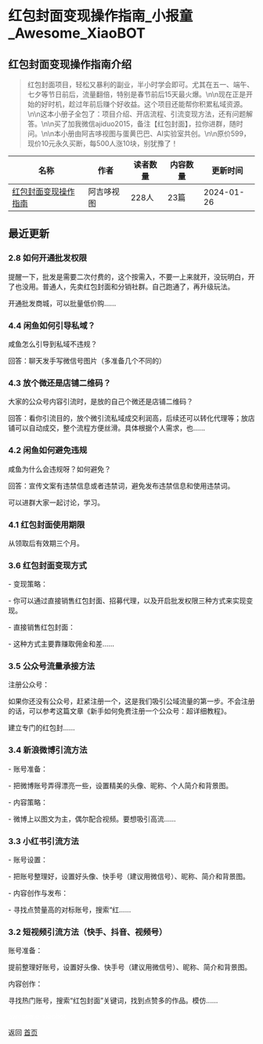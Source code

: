 # 红包封面变现操作指南_小报童_Awesome_XiaoBOT

## 红包封面变现操作指南介绍
> 红包封面项目，轻松又暴利的副业，半小时学会即可。尤其在五一、端午、七夕等节日前后，流量翻倍，特别是春节前后15天最火爆。\n\n现在正是开始的好时机，趁过年前后赚个好收益。这个项目还能帮你积累私域资源。\n\n这本小册子全包了：项目介绍、开店流程、引流变现方法，还有问题解答。\n\n买了加我微信ajiduo2015，备注【红包封面】，拉你进群，随时问。\n\n本小册由阿吉哆视图与蛋黄巴巴、AI实验室共创。\n\n原价599，现价10元永久买断，每500人涨10块，别犹豫了！  
  


|名称|作者|读者数量|内容数量|更新时间|
|---|---|---|---|---|
|[红包封面变现操作指南](https://xiaobot.net/p/ajd666?refer=0b133df9-27dc-423b-8101-639049001c13)|阿吉哆视图|228人|23篇|2024-01-26|

## 最近更新
### 2.8 如何开通批发权限

提醒一下，批发是需要二次付费的，这个按需入，不要一上来就开，没玩明白，开了也没用。普通人，先卖红包封面和分销社群。自己跑通了，再升级玩法。

开通批发商城，可以批量低价购......

### 4.4 闲鱼如何引导私域？

咸鱼怎么引导到私域不违规？

回答：聊天发手写微信号图片（多准备几个不同的）

### 4.3 放个微还是店铺二维码？

大家的公众号内容引流时，是放的自己个微还是店铺二维码？

回答：看你引流目的，放个微引流私域成交利润高，后续还可以转化代理等；放店铺可以自动成交，整个流程方便丝滑。具体根据个人需求，也......

### 4.2 闲鱼如何避免违规

咸鱼为什么会违规呀？如何避免？

回答：宣传文案有违禁信息或者违禁词，避免发布违禁信息和使用违禁词。

可以进群大家一起讨论，学习。

### 4.1 红包封面使用期限

从领取后有效期三个月。

### 3.6 红包封面变现方式

\- 变现策略：

\- 你可以通过直接销售红包封面、招募代理，以及开启批发权限三种方式来实现变现。

\- 直接销售红包封面：

\- 这种方式主要靠赚取佣金和差......

### 3.5 公众号流量承接方法

注册公众号：

如果你还没有公众号，赶紧注册一个，这是我们吸引公域流量的第一步。不会注册的话，可以参考这篇文章《新手如何免费注册一个公众号：超详细教程》。

建立专门的红包封......

### 3.4 新浪微博引流方法

\- 账号准备：

\- 把微博账号弄得漂亮一些，设置精美的头像、昵称、个人简介和背景图。

\- 内容策略：

\- 微博上以图文为主，偶尔配合视频。要想吸引高流......

### 3.3 小红书引流方法

\- 账号设置：

\- 把账号整理好，设置好头像、快手号（建议用微信号）、昵称、简介和背景图。

\- 内容创作与发布：

\- 寻找点赞量高的对标账号，搜索“红......

### 3.2 短视频引流方法（快手、抖音、视频号）

账号准备：

提前整理好账号，设置好头像、快手号（建议用微信号）、昵称、简介和背景图。

内容创作：

寻找热门账号，搜索“红包封面”关键词，找到点赞多的作品。模仿......


<a href="https://github.com/Reno9527/awesome-xiaobot" style="color: white; text-decoration: none;">awesome-xiaobot</a>

返回 [首页](../README.md)
